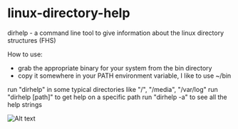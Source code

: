 linux-directory-help
====================

dirhelp - a command line tool to give information about the linux directory structures (FHS)

How to use:
- grab the appropriate binary for your system from the bin directory
- copy it somewhere in your PATH environment variable, I like to use ~/bin

run "dirhelp" in some typical directories like "/", "/media", "/var/log"
run "dirhelp [path]" to get help on a specific path
run "dirhelp -a" to see all the help strings

![Alt text](http://github.com/jrenner/linux-directory-help/raw/master/dirhelp.png "screenshot")


